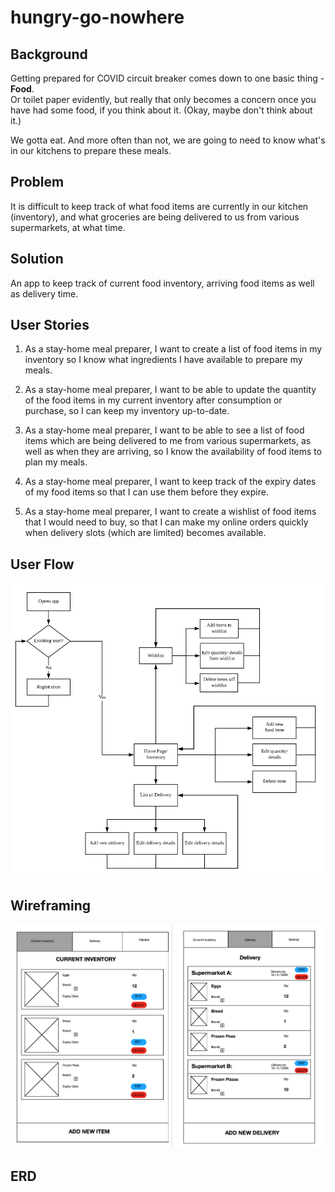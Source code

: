 # hungry-go-nowhere

## Background
Getting prepared for COVID circuit breaker comes down to one basic thing - <strong>Food</strong>.<br/>
Or toilet paper evidently, but really that only becomes a concern once you have had some food, if you think about it.
(Okay, maybe don't think about it.)

We gotta eat. And more often than not, we are going to need to know what's in our kitchens to prepare these meals.

## Problem
It is difficult to keep track of what food items are currently in our kitchen (inventory), and what groceries are being delivered to us from various supermarkets, at what time.

## Solution
An app to keep track of current food inventory, arriving food items as well as delivery time.

## User Stories
1. As a stay-home meal preparer, I want to create a list of food items in my inventory so I know what ingredients I have available to prepare my meals.

2. As a stay-home meal preparer, I want to be able to update the quantity of the food items in my current inventory after consumption or purchase, so I can keep my inventory up-to-date.

3. As a stay-home meal preparer, I want to be able to see a list of food items which are being delivered to me from various supermarkets, as well as when they are arriving, so I know the availability of food items to plan my meals.

4. As a stay-home meal preparer, I want to keep track of the expiry dates of my food items so that I can use them before they expire.

5. As a stay-home meal preparer, I want to create a wishlist of food items that I would need to buy, so that I can make my online orders quickly when delivery slots (which are limited) becomes available.

## User Flow
<img src="user_flow.png" width="500" />

## Wireframing
<img src="wireframe.png" width="500" />

## ERD
